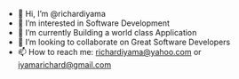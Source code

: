 - 👋 Hi, I’m @richardiyama
- 👀 I’m interested in Software Development
- 🌱 I’m currently Building a world class Application
- 💞️ I’m looking to collaborate on Great Software Developers
- 📫 How to reach me: richardiyama@yahoo.com or iyamarichard@gmail.com

<!---
richardiyama/richardiyama is a ✨ special ✨ repository because its `README.md` (this file) appears on your GitHub profile.
You can click the Preview link to take a look at your changes.
--->

